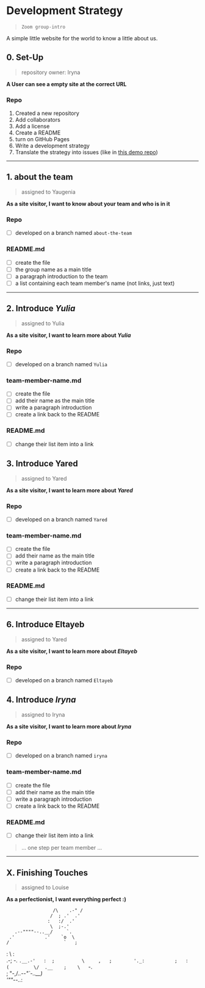 # Development Strategy

> `Zoom group-intro`

A simple little website for the world to know a little about us.

## 0. Set-Up

> repository owner: Iryna

__A User can see a empty site at the correct URL__

### Repo

1. Created a new repository
1. Add collaborators
1. Add a license
1. Create a README
1. turn on GitHub Pages
1. Write a development strategy
1. Translate the strategy into issues (like in [this demo repo](https://github.com/hackyourfuturebelgium/from-strategy-to-issues))

---

## 1. about the team

> assigned to Yaugenia

__As a site visitor, I want to know about your team and who is in it__

### Repo

- [ ] developed on a branch named `about-the-team`

### README.md

- [ ] create the file
- [ ] the group name as a main title
- [ ] a paragraph introduction to the team
- [ ] a list containing each team member's name (not links, just text)

---

## 2. Introduce _Yulia_

> assigned to Yulia

__As a site visitor, I want to learn more about *Yulia*__

### Repo

- [ ] developed on a branch named `Yulia`

### team-member-name.md

- [ ] create the file
- [ ] add their name as the main title
- [ ] write a paragraph introduction
- [ ] create a link back to the README

### README.md

- [ ] change their list item into a link

## 3. Introduce Yared

> assigned to Yared

__As a site visitor, I want to learn more about *Yared*__

### Repo

- [ ] developed on a branch named `Yared`

### team-member-name.md

- [ ] create the file
- [ ] add their name as the main title
- [ ] write a paragraph introduction
- [ ] create a link back to the README

### README.md

- [ ] change their list item into a link

---


## 6. Introduce Eltayeb

> assigned to Yared

__As a site visitor, I want to learn more about *Eltayeb*__

### Repo

- [ ] developed on a branch named `Eltayeb`


## 4. Introduce _Iryna_

> assigned to Iryna

__As a site visitor, I want to learn more about *Iryna*__

### Repo

- [ ] developed on a branch named `iryna`


### team-member-name.md

- [ ] create the file
- [ ] add their name as the main title
- [ ] write a paragraph introduction
- [ ] create a link back to the README

### README.md

- [ ] change their list item into a link


> ... one step per team member ...


---

## X. Finishing Touches

> assigned to Louise

__As a perfectionist, I want everything perfect :)__

                     /\    .-" /
                    /  ; .'  .' 
                   :   :/  .'   
                    \  ;-.'     
       .--""""--..__/     `.    
     .'           .'    `o  \   
    /                    `   ;  
   :                  \      :  
 .-;        -.         `.__.-'  
:  ;          \     ,   ;       
'._:           ;   :   (        
    \/  .__    ;    \   `-.     
     ;     "-,/_..--"`-..__)    
     '""--.._:




